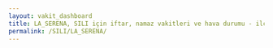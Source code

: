 ```yaml
---
layout: vakit_dashboard
title: LA_SERENA, SILI için iftar, namaz vakitleri ve hava durumu - ilçe/eyalet seç
permalink: /SILI/LA_SERENA/
---
```


<script type="text/javascript">
  var GLOBAL_COUNTRY = 'SILI';
  var GLOBAL_CITY = 'LA_SERENA';
  var GLOBAL_STATE = '';
  var lat = 72;
  var lon = 21;
</script>

